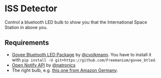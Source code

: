 # ISS Detector
Control a bluetooth LED bulb to show you that the International Space Station in above you.

## Requirements
* [Govee Bluetooth LED Package](https://github.com/chvolkmann/govee_btled) by [@cvolkmann](https://github.com/chvolkmann). You have to install it with `pip install -U git+https://github.com/Freemanium/govee_btled`.
* [Open Notify API](http://open-notify.org/Open-Notify-API/ISS-Location-Now/) by [@natronics](https://github.com/natronics)
* The right bulb, e.g. [this one from Amazon Germany](https://www.amazon.de/Govee-farbwechsel-mehrfarbige-Leuchtmittel-Dekoration/dp/B07CPP5LCP).